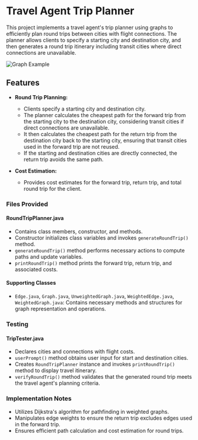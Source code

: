 # Travel Agent Trip Planner
This project implements a travel agent's trip planner using graphs to efficiently plan round trips between cities with flight connections. The planner allows clients to specify a starting city and destination city, and then generates a round trip itinerary including transit cities where direct connections are unavailable.

![Graph Example](<img width="469" alt="Screenshot 2024-07-02 at 9 35 02 AM" src="https://github.com/rajanikhatri/Travel-Agent-Trip-Planner/blob/main/Image/Graph.jpeg">)


## Features
- **Round Trip Planning:**
  - Clients specify a starting city and destination city.
  - The planner calculates the cheapest path for the forward trip from the starting city to the destination city, considering transit cities if direct connections are unavailable.
  - It then calculates the cheapest path for the return trip from the destination city back to the starting city, ensuring that transit cities used in the forward trip are not reused.
  - If the starting and destination cities are directly connected, the return trip avoids the same path.

- **Cost Estimation:**
  - Provides cost estimates for the forward trip, return trip, and total round trip for the client.
### Files Provided

#### RoundTripPlanner.java

- Contains class members, constructor, and methods.
- Constructor initializes class variables and invokes `generateRoundTrip()` method.
- `generateRoundTrip()` method performs necessary actions to compute paths and update variables.
- `printRoundTrip()` method prints the forward trip, return trip, and associated costs.

#### Supporting Classes

- `Edge.java`, `Graph.java`, `UnweightedGraph.java`, `WeightedEdge.java`, `WeightedGraph.java`: Contains necessary methods and structures for graph representation and operations.

### Testing

#### TripTester.java

- Declares cities and connections with flight costs.
- `userPrompt()` method obtains user input for start and destination cities.
- Creates `RoundTripPlanner` instance and invokes `printRoundTrip()` method to display travel itinerary.
- `verifyRoundTrip()` method validates that the generated round trip meets the travel agent's planning criteria.

### Implementation Notes

- Utilizes Dijkstra's algorithm for pathfinding in weighted graphs.
- Manipulates edge weights to ensure the return trip excludes edges used in the forward trip.
- Ensures efficient path calculation and cost estimation for round trips.
